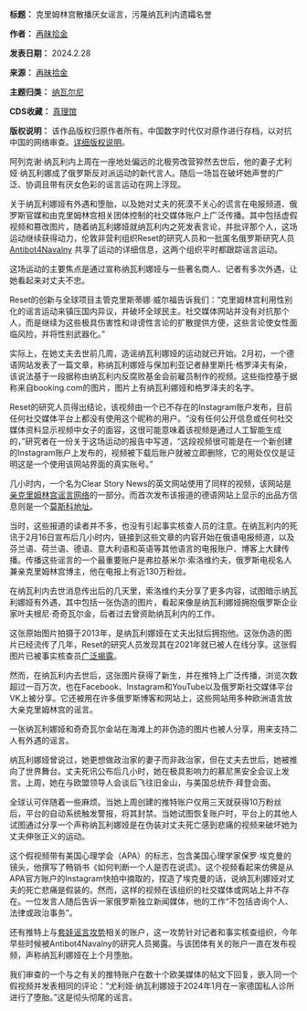 

**标题：** 克里姆林宫散播厌女谣言，污蔑纳瓦利内遗孀名誉  

**作者：** [再昧拾金](https://chinadigitaltimes.net/space/再昧拾金)  

**发表日期：** 2024.2.28  

**来源：** [再昧拾金](https://web.archive.org/web/https://mp.weixin.qq.com/s/p8mkDi6TblwpRaDi1-yLiw)  

**主题归类：** [纳瓦尔尼](https://chinadigitaltimes.net/space/纳瓦尔尼)  

**CDS收藏：** [真理馆](https://chinadigitaltimes.net/space/%E7%9C%9F%E7%90%86%E9%A6%86)  

**版权说明：** 该作品版权归原作者所有。中国数字时代仅对原作进行存档，以对抗中国的网络审查。[详细版权说明](https://chinadigitaltimes.net/chinese/copyright)。


阿列克谢·纳瓦利内上周在一座地处偏远的北极劳改营猝然去世后，他的妻子尤利娅·纳瓦利娜成了俄罗斯反对派运动的新代言人。随后一场旨在破坏她声誉的广泛、协调且带有厌女色彩的谣言运动在网上浮现。


关于纳瓦利娜娅有外遇和堕胎，以及她对丈夫的死漠不关心的谎言在电报频道、俄罗斯官媒和由克里姆林宫相关团体控制的社交媒体账户上广泛传播。其中包括虚假视频和篡改图片，随着纳瓦利娜娅就纳瓦利内之死发表言论，并批评那个人，这场运动继续获得动力，伦敦非营利组织Reset的研究人员和一批匿名俄罗斯研究人员 [Antibot4Navalny](https://twitter.com/antibot4navalny "Antibot4Navalny") 共享了运动的详细信息，这两个组织平时都跟踪谣言运动。


这场运动的主要焦点是通过宣称纳瓦利娜娅与一些著名商人、记者有多次外遇，让她看起来对丈夫不忠。


Reset的创新与全球项目主管克里斯蒂娜·威尔福告诉我们：“克里姆林宫利用性别化的谣言运动来镇压国内异议，并破坏全球民主。社交媒体网站并没有对抗那个人，而是继续为这些极具伤害性和诽谤性言论的扩散提供方便，这些言论使女性面临风险，并将性别武器化。”


实际上，在她丈夫去世前几周，造谣纳瓦利娜娅的运动就已开始。2月初，一个德语网站发表了一篇文章，称纳瓦利娜娅与保加利亚记者赫里斯托·格罗泽夫有染，该说法基于一段据称由纳瓦利内反腐败基金会前雇员制作的视频。这些指控基于据称来自booking.com的图片，图片上有纳瓦利娜娅和格罗泽夫的名字。


Reset的研究人员得出结论，该视频由一个已不存在的Instagram账户发布，目前任何社交媒体平台上都没有使用这个昵称的用户。“没有任何公开信息或任何社交媒体资料显示视频中女子的面容，这很可能意味着该视频是通过人工智能生成的，”研究者在一份关于这场运动的报告中写道，“这段视频很可能是在一个新创建的Instagram账户上发布的，视频被下载后账户就被立即删除，它的用处仅仅是证明这是一个使用该网站界面的真实账号。”


几小时内，一个名为Clear Story News的英文网站使用了同样的视频，该网站是[亲克里姆林宫谣言网络](https://www.newarab.com/investigations/did-ukraine-kill-egyptian-journalist-who-exposed-zelensky "亲克里姆林宫谣言网络")的一部分。而首次发布该报道的德语网站上显示的出品方信息则是一个[莫斯科地址](https://okv-ev.de/impressum/ "莫斯科地址")。


当时，这些报道的读者并不多，也没有引起事实核查人员的注意。在纳瓦利内的死讯于2月16日宣布后几小时内，链接到这些文章的内容开始在俄语电报频道，以及芬兰语、荷兰语、德语、意大利语和英语等其他语言的电报账户、博客上大肆传播。传播这些谣言的一个最重要账户是弗拉基米尔·索洛维约夫，俄罗斯电视名人兼亲克里姆林宫博主，他在电报上有近130万粉丝。


在纳瓦利内去世消息传出后的几天里，索洛维约夫分享了更多内容，试图暗示纳瓦利娜娅有外遇，其中包括一张伪造的图片，看起来像是纳瓦利娜娅拥抱俄罗斯企业家叶夫根尼·奇奇瓦尔金，后者过去曾资助纳瓦利内的工作。


这张原始图片拍摄于2013年，是纳瓦利娜娅在丈夫出狱后拥抱他。这张伪造的图片已经流传了几年，Reset的研究人员发现其在2021年就已被人在线分享。这张假图片已被事实核查员[广泛揭露](https://factcheck.afp.com/doc.afp.com.34JU9DZ "广泛揭露")。


然而，在纳瓦利内去世后，这张图片获得了新生，并在推特上广泛传播，浏览次数超过一百万次，也在Facebook、Instagram和YouTube以及俄罗斯社交媒体平台VK上被分享。它还被用在许多俄罗斯博客和网站上，这些网站用多种欧洲语言放大亲克里姆林宫的谣言。


一张纳瓦利娜娅和奇奇瓦尔金站在海滩上的非伪造的图片也被人分享，用来支持二人有外遇的谣言。


纳瓦利娜娅曾说过，她更想做政治家的妻子而非政治家，但在丈夫去世后，她被推向了世界舞台。丈夫死讯公布后几小时，她在极具影响力的慕尼黑安全会议上发言。上周，她在与欧盟领导人会谈后飞往旧金山，与美国总统乔·拜登会面。


全球认可伴随着一些麻烦。当她上周创建的推特账户仅用三天就获得10万粉丝后，平台的自动系统触发警报，将其封禁。当她试图恢复账户时，平台上的其他人试图通过分享一个声称纳瓦利娜娅是在伪装对丈夫死亡感到悲痛的视频来破坏她为丈夫伸张正义的运动。


这个假视频带有美国心理学会（APA）的标志，包含美国心理学家保罗·埃克曼的镜头，他撰写了畅销书《如何判断一个人是否在说谎》。这个视频看起来仿佛是从APA官方账户的Instagram快拍中摘取的，捏造了埃克曼的话，说纳瓦利娜娅对丈夫的死亡悲痛是假装的。然而，这样的视频在该组织的社交媒体或网站上并不存在。一位发言人随后告诉一家俄罗斯独立新闻媒体，他的工作“不包括咨询个人、法律或政治事务”。


还有推特上与[套娃谣言攻势](https://factuel.afp.com/doc.afp.com.34H32VP "套娃谣言攻势")相关的账户，这一攻势针对记者和事实核查组织，今年早些时候被Antibot4Navalny的研究人员揭露。与该团体有关的账户一直在发布视频，声称纳瓦利娜娅在上个月堕胎。


我们审查的一个与之有关的推特账户在数十个欧美媒体的帖文下回复，嵌入同一个假视频并发表相同的评论：“尤利娅·纳瓦利娜娅于2024年1月在一家德国私人诊所进行了堕胎。”这是彻头彻尾的谣言。

